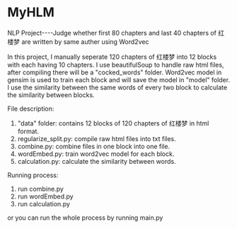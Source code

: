 # MyHLM
NLP Project----Judge whether first 80 chapters and last 40 chapters of 红楼梦 are written by same auther using Word2vec

In this project, I manually seperate 120 chapters of 红楼梦 into 12 blocks with each having 10 chapters. I use beautifulSoup to handle raw html files, after compiling there will be a "cocked_words" folder. Word2vec model in gensim is used to train each block and will save the model in "model" folder. I use the similarity between the same words of every two block to calculate the similarity between blocks.

File description:

1. "data" folder: contains 12 blocks of 120 chapters of 红楼梦 in html format.
2. regularize_split.py: compile raw html files into txt files.
3. combine.py: combine files in one block into one file.
4. wordEmbed.py: train word2vec model for each block.
5. calculation.py: calculate the similarity between words.

Running process:

1. run combine.py
2. run wordEmbed.py
3. run calculation.py

or you can run the whole process by running main.py